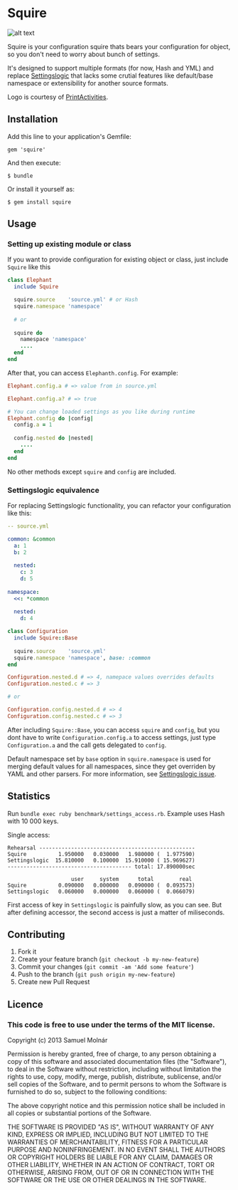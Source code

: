 # Squire

![alt text](https://raw.github.com/smolnar/squire/master/squire.png "Source: http://www.printactivities.com/ColoringPages/Knights/Squire.html")

Squire is your configuration squire thats bears your configuration for object, so you don't need to worry about bunch of settings.

It's designed to support multiple formats (for now, Hash and YML) and replace [Settingslogic](https://github.com/binarylogic/settingslogic) that lacks some crutial features like default/base namespace or extensibility for another source formats.

Logo is courtesy of [PrintActivities](http://www.printactivities.com/ColoringPages/Knights/Squire.html).

## Installation

Add this line to your application's Gemfile:

    gem 'squire'

And then execute:

    $ bundle

Or install it yourself as:

    $ gem install squire

## Usage

### Setting up existing module or class

If you want to provide configuration for existing object or class, just include `Squire` like this

```ruby
class Elephant
  include Squire

  squire.source    'source.yml' # or Hash
  squire.namespace 'namespace'
    
  # or 
    
  squire do
    namespace 'namespace'
    ....
  end
end
```

After that, you can access `Elephanth.config`. For example:

```ruby
Elephant.config.a # => value from in source.yml

Elephant.config.a? # => true

# You can change loaded settings as you like during runtime
Elephant.config do |config|
  config.a = 1
  
  config.nested do |nested|
    ....
  end
end
```

No other methods except `squire` and `config` are included.

### Settingslogic equivalence

For replacing Settingslogic functionality, you can refactor your configuration like this:

```yaml
-- source.yml

common: &common
  a: 1
  b: 2
    
  nested:
    c: 3
    d: 5
        
namespace:
  <<: *common
    
  nested:
    d: 4
```

```ruby
class Configuration
  include Squire::Base
    
  squire.source    'source.yml'
  squire.namespace 'namespace', base: :common
end

Configuration.nested.d # => 4, namepace values overrides defaults
Configuration.nested.c # => 3

# or

Configuration.config.nested.d # => 4
Configuration.config.nested.c # => 3
```

After including `Squire::Base`, you can access `squire` and `config`, but you dont have to write `Configuration.config.a` to access settings, just type `Configuration.a` and the call gets delegated to `config`.

Default namespace set by `base` option in `squire.namespace` is used for merging default values for all namespaces, since they get overriden by YAML and other parsers. For more information, see [Settingslogic issue](https://github.com/binarylogic/settingslogic/issues/21).

## Statistics

Run `bundle exec ruby benchmark/settings_access.rb`. 
Example uses Hash with 10 000 keys.

Single access:
```
Rehearsal -------------------------------------------------
Squire          1.950000   0.030000   1.980000 (  1.977590)
Settingslogic  15.810000   0.100000  15.910000 ( 15.969627)
--------------------------------------- total: 17.890000sec

                    user     system      total        real
Squire          0.090000   0.000000   0.090000 (  0.093573)
Settingslogic   0.060000   0.000000   0.060000 (  0.066079)
```

First access of key in `Settingslogic` is painfully slow, as you can see. But after defining accessor, the second access
is just a matter of miliseconds.

## Contributing

1. Fork it
2. Create your feature branch (`git checkout -b my-new-feature`)
3. Commit your changes (`git commit -am 'Add some feature'`)
4. Push to the branch (`git push origin my-new-feature`)
5. Create new Pull Request

## Licence 

### This code is free to use under the terms of the MIT license.

Copyright (c) 2013 Samuel Molnár

Permission is hereby granted, free of charge, to any person obtaining a copy of this software and associated documentation files (the "Software"), to deal in the Software without restriction, including without limitation the rights to use, copy, modify, merge, publish, distribute, sublicense, and/or sell copies of the Software, and to permit persons to whom the Software is furnished to do so, subject to the following conditions:

The above copyright notice and this permission notice shall be included in all copies or substantial portions of the Software.

THE SOFTWARE IS PROVIDED "AS IS", WITHOUT WARRANTY OF ANY KIND, EXPRESS OR IMPLIED, INCLUDING BUT NOT LIMITED TO THE WARRANTIES OF MERCHANTABILITY, FITNESS FOR A PARTICULAR PURPOSE AND NONINFRINGEMENT. IN NO EVENT SHALL THE AUTHORS OR COPYRIGHT HOLDERS BE LIABLE FOR ANY CLAIM, DAMAGES OR OTHER LIABILITY, WHETHER IN AN ACTION OF CONTRACT, TORT OR OTHERWISE, ARISING FROM, OUT OF OR IN CONNECTION WITH THE SOFTWARE OR THE USE OR OTHER DEALINGS IN THE SOFTWARE.
